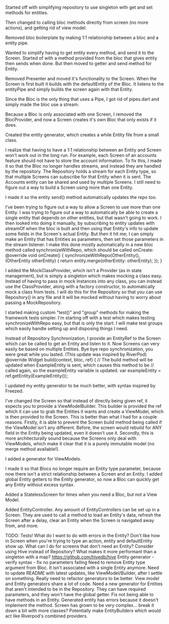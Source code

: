 Started off with simplifying repository to use singleton with get and set methods for entities.

Then changed to calling bloc methods directly from screen (no more actions), and getting rid of view
model.

Removed bloc boilerplate by making 1:1 relationship between a bloc and a entity pipe.

Wanted to simplify having to get entity every method, and send it to the Screen. Started of with
a method provided from the bloc that gives entity then sends when done. But then moved to getter and
send method for Entity.

Removed Presenter and moved it's functionality to the Screen. When the Screen is first built it
builds with the defaultEntity of the Bloc. It listens to the entityPipe and simply builds the screen
again with that Entity.

Since the Bloc is the only thing that uses a Pipe, I got rid of pipes.dart and simply made the bloc
use a stream.

Because a Bloc is only associated with one Screen, I removed the BlocProvider, and now a Screen
creates it's own Bloc that only exists if it does.

Created the entity generator, which creates a while Entity file from a small class.

I realize that having to have a 1:1 relationship between an Entity and Screen won't work out in the
long run. For example, each Screen of an accounts feature should not have to store the account
information. To fix this, I made it so that the Bloc no longer handles streams, and instead they
are handled by the repository. The Repository holds a stream for each Entity type, so that multiple
Screens can subscribe for that Entity when it is sent. The Accounts entity can be shared and used
by multiple Screens. I still need to figure out a way to build a Screen using more than one Entity.

I made it so the entity send() method automatically updates the repo too.

I've been trying to figure out a way to allow a Screen to use more than one Entity. I was trying to
figure out a way to automatically be able to create a single entity that depends on other entities,
but that wasn't going to work. I then looked into doing it manually, by subscribing to entity
updates with streamOf when the bloc is built and then using that Entity's info to update some fields
in the Screen's actual Entity. But then it hit me; I can simply make an Entity that has Entities as
parameters, then set those parameters in the stream listener. I make this done mostly automatically
in a new bloc method called synchronizeWithRepo, which should be called onCreate:
@override
void onCreate() {
  synchronizeWithRepo(OtherEntity(), (OtherEntity otherEntity) {
    return entity.merge(otherEntity: otherEntity);
  });
}

I added the MockClassProvider, which isn't a Provider (as in state management), but is simply a
singleton which makes mocking a class easy. Instead of having to pass in mock instances into any
class, you can instead use the ClassProvider, along with a factory constructor, to automatically
mock a class from tests. I will do this for the Repository so that you can use Repository() in any
file and it will be mocked without having to worry about passing a MockRepository.

I started making custom "test()" and "group" methods for making the framework tests simpler. I'm
starting off with a test which makes testing synchronizeWithRepo easy, but that is only the start.
I will make test groups which easily handle setting up and disposing things I need.

Instead of Repository Synchronization, I provide an EntityRef to the Screen which can be called to
get an Entity and listen to it. Now Screens can very easily be based on multiple Entities. Bye bye
repo synchronization, you were great while you lasted. (This update was inspired by RiverPod)
@override
  Widget build(context, bloc, ref) {
    // The build method will be updated when ExampleEntity is sent, which causes this method to be
    // called again, so the exampleEntity variable is updated.
    var exampleEntity = ref.getEntity(ExampleEntity());

I updated my entity generator to be much better, with syntax inspired by Freezed.

I've changed the Screen so that instead of directly being given ref, it expects you to provide a
ViewModelBuilder. This builder is provided the ref which it can use to grab the Entities it wants
and create a ViewModel, which is then provided to the Screen.
This is better than what I had for a couple reasons. Firstly, it is able to prevent the Screen build
method being called if the ViewModel isn't any different. Before, the screen would rebuild for ANY
field in the Entity being updated, even it doesn't use it.
Secondly, this is more architecturally sound because the Screens only deal with ViewModels, which
make it clear that it is a purely immutable model (no merge method available!).

I added a generator for ViewModels.

I made it so that Blocs no longer require an Entity type parameter, because now there isn't a
strict relationship between a Screen and an Entity. I added global Entity getters to the Entity
generator, so now a Bloc can quickly get any Entity without excess syntax.

Added a StatelessScreen for times when you need a Bloc, but not a View Model.

Added EntityController. Any amount of EntityControllers can be set up in a Screen. They are used to
call a method to load an Entity's data, refresh the Screen after a delay, clear an Entity when the
Screen is navigated away from, and more.

TODO:
Tests!
What do I want to do with errors in the Entity?
Don't like how in Screen when you're trying to type an action, entity and defaultEntity show up.
What can I do for screens that don't need an Entity?
Consider using Hive instead of Repository? What makes it more performant than a singleton with a map? https://github.com/hivedb/hive
Entity generator - verify syntax - fix no parameters failing
Need to remove Entity type argument from Bloc. It isn't associated with a single Entity anymore.
Need to update README with latest updates, like ViewModel/Builder, after I settle on something.
Really need to refactor generators to be better. View model and Entity generators share a lot of
code.
Need a new generator for Entities that aren't intended to be in the Repository. They can have
required parameters, and they won't have the global getter.
Fix not being able to have methods in an Entity. Generated entity has errors because it doesn't
implement the method.
Screen has grown to be very complex... break it down a bit with more classes?
Potentially make EntityBuilders which would act like Riverpod's combined providers.